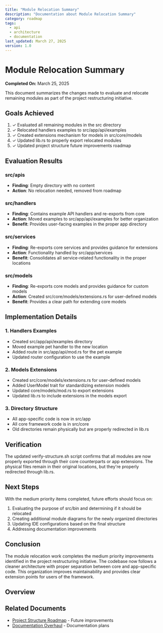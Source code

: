 ```yaml
---
title: "Module Relocation Summary"
description: "Documentation about Module Relocation Summary"
category: roadmap
tags:
  - api
  - architecture
  - documentation
last_updated: March 27, 2025
version: 1.0
---
```

# Module Relocation Summary

**Completed On:** March 25, 2025

This document summarizes the changes made to evaluate and relocate remaining modules as part of the project restructuring initiative.

## Goals Achieved

1. ✓ Evaluated all remaining modules in the src directory
2. ✓ Relocated handlers examples to src/app/api/examples
3. ✓ Created extensions mechanism for models in src/core/models
4. ✓ Updated lib.rs to properly export relocated modules
5. ✓ Updated project structure future improvements roadmap

## Evaluation Results

### src/apis
- **Finding**: Empty directory with no content
- **Action**: No relocation needed, removed from roadmap

### src/handlers
- **Finding**: Contains example API handlers and re-exports from core
- **Action**: Moved examples to src/app/api/examples for better organization
- **Benefit**: Provides user-facing examples in the proper app directory

### src/services
- **Finding**: Re-exports core services and provides guidance for extensions
- **Action**: Functionality handled by src/app/services
- **Benefit**: Consolidates all service-related functionality in the proper locations

### src/models
- **Finding**: Re-exports core models and provides guidance for custom models
- **Action**: Created src/core/models/extensions.rs for user-defined models
- **Benefit**: Provides a clear path for extending core models

## Implementation Details

### 1. Handlers Examples

- Created src/app/api/examples directory
- Moved example pet handler to the new location
- Added route in src/app/api/mod.rs for the pet example
- Updated router configuration to use the example

### 2. Models Extensions

- Created src/core/models/extensions.rs for user-defined models
- Added UserModel trait for standardizing extension models
- Updated core/models/mod.rs to export extensions
- Updated lib.rs to include extensions in the models export

### 3. Directory Structure

- All app-specific code is now in src/app
- All core framework code is in src/core
- Old directories remain physically but are properly redirected in lib.rs

## Verification

The updated verify-structure.sh script confirms that all modules are now properly exported through their core counterparts or app extensions. The physical files remain in their original locations, but they're properly redirected through lib.rs.

## Next Steps

With the medium priority items completed, future efforts should focus on:

1. Evaluating the purpose of src/bin and determining if it should be relocated
2. Creating additional module diagrams for the newly organized directories
3. Updating IDE configurations based on the final structure
4. Addressing documentation improvements

## Conclusion

The module relocation work completes the medium priority improvements identified in the project restructuring initiative. The codebase now follows a cleaner architecture with proper separation between core and app-specific code. This organization improves maintainability and provides clear extension points for users of the framework. 

## Overview


## Related Documents
- [Project Structure Roadmap](./11_project_structure_future_improvements.md) - Future improvements
- [Documentation Overhaul](../12_document_overhaul.md) - Documentation plans

